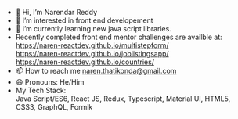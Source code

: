 - 👋 Hi, I’m Narendar Reddy
- 👀 I’m interested in front end developement 
- 🌱 I’m currently learning new java script libraries.
-  Recently completed front end mentor challenges are availble at:   
   https://naren-reactdev.github.io/multistepform/   
   https://naren-reactdev.github.io/joblistingsapp/  
   https://naren-reactdev.github.io/countries/  
- 📫 How to reach me naren.thatikonda@gmail.com
- 😄 Pronouns: He/Him
- My Tech Stack:  
 Java Script/ES6, React JS,  Redux, Typescript, Material UI, HTML5, CSS3, GraphQL, Formik 

<!---
Naren-ReactDev/Naren-ReactDev is a ✨ special ✨ repository because its `README.md` (this file) appears on your GitHub profile.
You can click the Preview link to take a look at your changes.
--->
